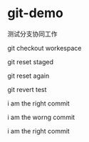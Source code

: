 # git-demo
测试分支协同工作

git checkout workespace

git reset staged

git reset again

git revert test

i am the right commit 

i am the worng commit 

i am the right commit 